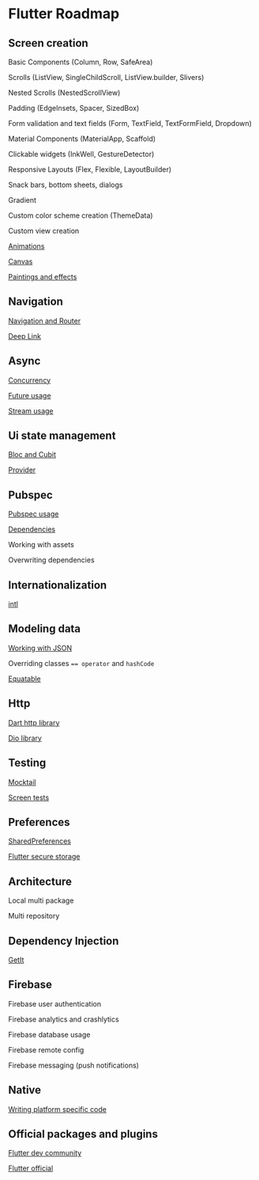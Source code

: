 # Flutter Roadmap

## Screen creation

Basic Components (Column, Row, SafeArea)

Scrolls (ListView, SingleChildScroll, ListView.builder, Slivers)

Nested Scrolls (NestedScrollView)

Padding (EdgeInsets, Spacer, SizedBox)

Form validation and text fields (Form, TextField, TextFormField, Dropdown)

Material Components (MaterialApp, Scaffold)

Clickable widgets (InkWell, GestureDetector)

Responsive Layouts (Flex, Flexible, LayoutBuilder)

Snack bars, bottom sheets, dialogs

Gradient

Custom color scheme creation (ThemeData)

Custom view creation

[Animations](https://docs.flutter.dev/development/ui/animations)

[Canvas](https://codewithandrea.com/videos/flutter-custom-painting-do-not-fear-canvas/)
 
[Paintings and effects](https://docs.flutter.dev/development/ui/widgets/painting)

## Navigation

[Navigation and Router](https://docs.flutter.dev/development/ui/navigation)

[Deep Link](https://docs.flutter.dev/development/ui/navigation/deep-linking)

## Async

[Concurrency](https://dart.dev/guides/language/concurrency)

[Future usage](https://dart.dev/codelabs/async-await)

[Stream usage](https://dart.dev/tutorials/language/streams)

## Ui state management

[Bloc and Cubit](https://pub.dev/packages/bloc)

[Provider](https://pub.dev/packages/provider)

## Pubspec

[Pubspec usage](https://dart.dev/tools/pub/pubspec)

[Dependencies](https://dart.dev/tools/pub/dependencies)

Working with assets

Overwriting dependencies

## Internationalization

[intl](https://pub.dev/packages/intl)

## Modeling data

[Working with JSON](https://docs.flutter.dev/development/data-and-backend/json)

Overriding classes `== operator` and `hashCode`

[Equatable](https://pub.dev/packages/equatable)

## Http

[Dart http library](https://pub.dev/packages/http)

[Dio library](https://pub.dev/packages/dio)

## Testing

[Mocktail](https://pub.dev/packages/mocktail)

[Screen tests](https://docs.flutter.dev/cookbook/testing/widget/introduction)

## Preferences

[SharedPreferences](https://pub.dev/packages/shared_preferences)

[Flutter secure storage](https://pub.dev/packages/flutter_secure_storage)

## Architecture

Local multi package

Multi repository

## Dependency Injection

[GetIt](https://pub.dev/packages/get_it)

## Firebase

Firebase user authentication

Firebase analytics and crashlytics

Firebase database usage

Firebase remote config

Firebase messaging (push notifications)

## Native

[Writing platform specific code](https://docs.flutter.dev/development/platform-integration/platform-channels)

## Official packages and plugins

[Flutter dev community](https://pub.dev/publishers/fluttercommunity.dev/packages)

[Flutter official](https://pub.dev/packages?q=publisher%3Aflutter.dev)